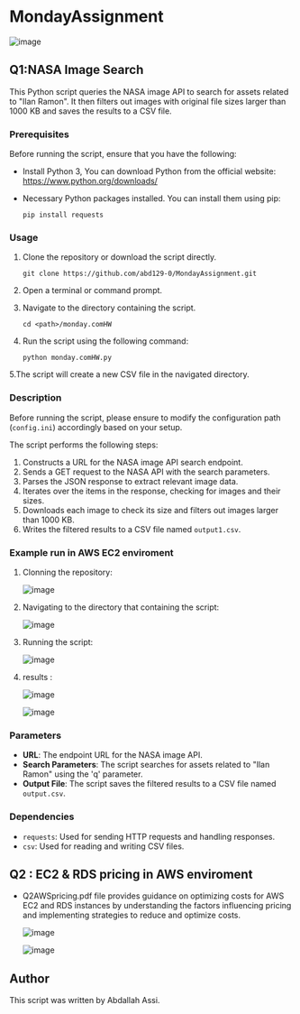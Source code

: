 # MondayAssignment

![image](https://github.com/abd129-0/MondayAssignment/assets/75143506/bdcf979a-add6-4b4c-baae-b57d70c12c9c)

## Q1:NASA Image Search
This Python script queries the NASA image API to search for assets related to "Ilan Ramon". It then filters out images with original file sizes larger than 1000 KB and saves the results to a CSV file.

### Prerequisites

Before running the script, ensure that you have the following:

- Install Python 3, You can download Python from the official website: https://www.python.org/downloads/
- Necessary Python packages installed. You can install them using pip:

    ```
    pip install requests
    ```

### Usage

1. Clone the repository or download the script directly.
    ```
    git clone https://github.com/abd129-0/MondayAssignment.git
    ```
2. Open a terminal or command prompt.

3. Navigate to the directory containing the script.
    ```
    cd <path>/monday.comHW
    ```
4. Run the script using the following command:
    ```
    python monday.comHW.py
    ```
5.The script will create a new CSV file in the navigated directory. 

    


### Description

Before running the script, please ensure to modify the configuration path (`config.ini`) accordingly based on your setup. 

The script performs the following steps:

1. Constructs a URL for the NASA image API search endpoint.
2. Sends a GET request to the NASA API with the search parameters.
3. Parses the JSON response to extract relevant image data.
4. Iterates over the items in the response, checking for images and their sizes.
5. Downloads each image to check its size and filters out images larger than 1000 KB.
6. Writes the filtered results to a CSV file named `output1.csv`.


### Example run in AWS EC2 enviroment
1. Clonning the repository:

    ![image](https://github.com/abd129-0/MondayAssignment/assets/75143506/9d31f2b0-5488-47fe-85e9-59752367dbb9)
   
2. Navigating to the directory that containing the script:

    ![image](https://github.com/abd129-0/MondayAssignment/assets/75143506/f0c9b041-ab89-4ac1-85ab-1ce1e22c8587)

3. Running the script:

    ![image](https://github.com/abd129-0/MondayAssignment/assets/75143506/2d41612d-fcae-4495-8848-06423e2f16b8)

4. results :

   ![image](https://github.com/abd129-0/MondayAssignment/assets/75143506/8671b323-78d6-4476-88f3-338914137b7d)

   ![image](https://github.com/abd129-0/MondayAssignment/assets/75143506/29b7c9c4-d250-4cd3-8b17-3245b1c706c2)


   
   
 



### Parameters

- **URL**: The endpoint URL for the NASA image API.
- **Search Parameters**: The script searches for assets related to "Ilan Ramon" using the 'q' parameter.
- **Output File**: The script saves the filtered results to a CSV file named `output.csv`.

### Dependencies

- `requests`: Used for sending HTTP requests and handling responses.
- `csv`: Used for reading and writing CSV files.

## Q2 : EC2 & RDS pricing in AWS enviroment
- Q2AWSpricing.pdf file provides guidance on optimizing costs for AWS EC2 and RDS instances by understanding the factors influencing pricing and implementing strategies to reduce and optimize costs.

  ![image](https://github.com/abd129-0/MondayAssignment/assets/75143506/396a7c77-a927-4b0b-8da6-2c4f7bff6aef)
  

  ![image](https://github.com/abd129-0/MondayAssignment/assets/75143506/8b2f4b1e-b488-4edc-93e4-873df98b0d03)



## Author

This script was written by Abdallah Assi.

